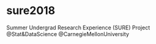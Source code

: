 # sure2018
Summer Undergrad Research Experience (SURE) Project @Stat&amp;DataScience @CarnegieMellonUniversity
